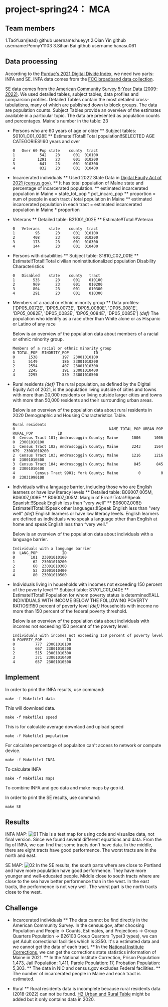 # project-spring24： MCA

## Team members
1.TaoYuan(lead)
github username:hueyyt
2.Qian Yin
github username:PennyY1103
3.Sihan Bai
github username:hanasu061

## Data processing
According to the [Purdue's 2021 Digital Divide Index](https://storymaps.arcgis.com/stories/8ad45c48ba5c43d8ad36240ff0ea0dc7), we need two parts: INFA and SE.
INFA data comes from the [FCC broadband data collection](https://www.fcc.gov/BroadbandData).

SE data comes from the [American Community Survey 5-Year Data (2009-2022)](https://www.census.gov/data/developers/data-sets/acs-5year.html).
We used detailed tables, subject tables, data profiles and comparsion profiles.
Detailed Tables contain the most detailed cross-tabulations, many of which are published down to block groups. The data are population counts.
Subject Tables provide an overview of the estimates available in a particular topic.  The data are presented as population counts and percentages. 
Maine's number in the table: 23
* Persons who are 60 years of age or older
  ** Subject tables: S0101_C01_028E
  ** Estimate!!Total!!Total population!!SELECTED AGE CATEGORIES!!60 years and over
  
    ```
    0	Over 60 Pop	state	 county	 tract
    1	        542	   23	   001	010100
    2	       1291	   23	   001	010200
    3	        641	   23	   001	010300
    4	        832	   23	   001	010400
    ```

* Incarcerated individuals
  ** Used 2022 State Data in [Digital Equity Act of 2021 (census.gov)](https://www.census.gov/programs-surveys/community-resilience-estimates/partnerships/ntia/digital-equity.html).
  ** It has total population of Maine state and percentage of incarcerated population.
  ** estimated incarcerated population in Maine = state_tot_pop * pct_incarc_pop
  ** proportion = num of people in each tract / total population in Maine
  ** estimated incarcerated population in each tract = estimated incarcerated population in Maine * proportion

* Veterans
  ** Detailed table: B21001_002E
  ** Estimate!!Total:!!Veteran
    ```
    0	Veterans	state	 county	 tract
    1	      95	   23	   001	010100
    2	     408	   23	   001	010200
    3	     173	   23	   001	010300
    4	     144	   23	   001	010400
    ```

* Persons with disabilities
  ** Subject table: S1810_C02_001E
  ** Estimate!!Total!!Total civilian noninstitutionalized population	Disability Characteristics
    ```
    0	Disabled	state	 county	  tract
    1	     535	   23	   001	  010100
    2	     969	   23	   001	  010200
    3	     804	   23	   001	  010300
    4	     291	   23	   001	  010300
    ```

* Members of a racial or ethnic minority group
  ** Data profiles: ['DP05_0072E', 'DP05_0073E', 'DP05_0080E', 'DP05_0081E', 'DP05_0082E', 'DP05_0083E', 'DP05_0084E', 'DP05_0085E']
  _(def)_ The population who identify as a race other than White alone or as Hispanic or Latino of any
    race

    Below is an overview of the population data about members of a racial or ethnic minority group.
    ```
    Members of a racial or ethnic minority group
    0 TOTAL_POP  MINORITY_POP           ID
    0      1538           197  23001010100
    1      5149           186  23001010200
    2      2554           407  23001010300
    3      2245           191  23001010400
    4      2295           339  23001010500
    ```

* Rural residents
    _(def)_ The rural population, as defined by the Digital Equity Act of 2021, is the population living
    outside of cities and towns with more than 20,000 residents or living outside larger cities and
    towns with more than 50,000 residents and their surrounding urban areas.

    Below is an overview of the population data about rural residents in 2020 Demographic and Housing Characteristics Table. 
    ```
    Rural residents
    0                                          NAME TOTAL_POP URBAN_POP RURAL_POP           ID
    0  Census Tract 101; Androscoggin County; Maine      1006      1006         0  23001010100
    1  Census Tract 102; Androscoggin County; Maine      2243      1564       679  23001010200
    2  Census Tract 103; Androscoggin County; Maine      1216      1216         0  23001010300
    3  Census Tract 104; Androscoggin County; Maine       845       845         0  23001010400
    4         Census Tract 9901; York County; Maine         0         0         0  23031990100
    ```

* Individuals with a language barrier, including those who are English learners or have low literacy levels
  ** Detailed table: B06007_005M, B06007_008E
  ** B06007_005M: Margin of Error!!Total:!!Speak Spanish:!!Speak English less than "very well"
  ** B06007_008E: Estimate!!Total:!!Speak other languages:!!Speak English less than "very well"
  _(def)_ English learners or have low literacy levels. English learners are defined as individuals who
    speak a language other than English at home and speak English less than “very well.”

    Below is an overview of the population data about individuals with a language barrier.
    ```
    Individuals with a language barrier
    0  LANG_POP           ID
    0       101  23001010100
    1        62  23001010200
    2        60  23001010300
    3        53  23001010400
    4        80  23001010500
    ```

* Individuals living in households with incomes not exceeding 150 percent of the poverty level
  ** Subject table: S1701_C01_040E
  ** Estimate!!Total!!Population for whom poverty status is determined!!ALL INDIVIDUALS WITH INCOME BELOW THE FOLLOWING POVERTY RATIOS!!150 percent of poverty level
    _(def)_ Households with income no more than 150 percent of the federal poverty threshold.

    Below is an overview of the population data about individuals with incomes not exceeding 150 percent of the poverty level.
    ```
    Individuals with incomes not exceeding 150 percent of poverty level
    0 POVERTY_POP           ID
    0         777  23001010100
    1         667  23001010200
    2         515  23001010300
    3         371  23001010400
    4         657  23001010500
    ```


## Implement
In order to print the INFA results, use command:
```
make -f Makefile1 data
```
This will download data.
```
make -f Makefile1 speed
```
This is for calculate average downlaod and upload speed
```
make -f Makefile1 population
```
For calculate percentage of populaiton can't access to network or compute device.
```
make -f Makefile1 INFA
```
To calculate INFA 
```
make -f Makefile1 maps
```
To combine INFA and geo data and make maps by geo id.


In order to print the SE results, use command:
```
make SE 
```

## Results
INFA MAP:
![01](figs/INFA_scaled_tract.png)
This is a test map for using code and visualize data, not final version. Since we found several different equations and data. 
From the fig of INFA, we can find that some tracts don't have data. In the middle, there are eight tracts have good performence. The worst tracts are in the north and east.

SE MAP:
![02](figs/SE_normed_tract.png)
In the SE results, the south parts where are close to Portland and have more population have good performence. They have more younger and well-educated people. Middle close to south tracts where are close to the sea have better performence than in the west. In the east tracts, the performence is not very well. The worst part is the north tracts close to the west. 

## Challenge
* Incarcerated individuals
  ** The data cannot be find directly in the American Community Survey. In the census.gov, after choosing Population and People -> Counts, Estimates, and Projections -> Group Quarters Population -> B26103 Group Quarters Type(3 types), we can get Adult correctional facilities which is 3350. It's a estimated data and we cannot get the data of each tract.
  ** In the [National Institute Corrections](https://nicic.gov/resources/nic-library/state-statistics/2021/maine-2021), we can get the corrections state statistics information of Maine in 2021. 
  ** In the National Institute Correction, Prison Population: 1,473, Jail Population: 1,411, Parole Population: 17, Probation Population: 5,303.
  ** The data in NIC and census.gov excludes Federal facilities.
  ** The number of incarcerated people in Maine and each tract is estimated.

* Rural
  ** Rural residents data is incomplete because rural residents data (2018-2022) can not be found. [H2 Urban and Rural Table](https://data.census.gov/table/DECENNIALDHC2020.H2?q=rural&g=040XX00US23$1400000) might be added but it only contains data in 2020. 
